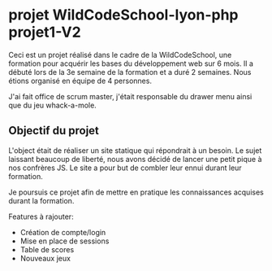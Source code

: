 # projet WildCodeSchool-lyon-php projet1-V2

Ceci est un projet réalisé dans le cadre de la WildCodeSchool, 
une formation pour acquérir les bases du développement web sur 6 mois.
Il a débuté lors de la 3e semaine de la formation et a duré 2 semaines. 
Nous étions organisé en équipe de 4 personnes.

J'ai fait office de scrum master, j'était responsable du drawer menu ainsi que du jeu whack-a-mole.

## Objectif du projet
L'object était de réaliser un site statique qui répondrait à un besoin.
Le sujet laissant beaucoup de liberté, nous avons décidé de lancer une petit pique 
à nos confrères JS. Le site a pour but de combler leur ennui durant leur formation.

Je poursuis ce projet afin de mettre en pratique les connaissances acquises durant la formation.

Features à rajouter:
* Création de compte/login
* Mise en place de sessions
* Table de scores
* Nouveaux jeux
